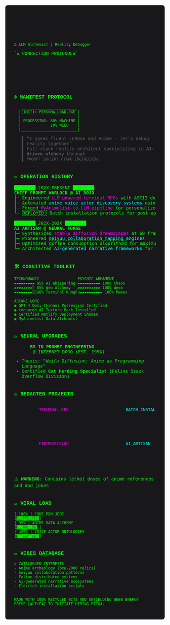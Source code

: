 <!-- Retro CRT Terminal Aesthetic -->
<div style="font-family: 'Courier'; color: #00ff00; background-color: #18181b; padding: 2em; border-radius: 8px;">

# [**Levent Özgür**](https://levent1ozgur.netlify.app/)  
`∆ LLM Alchemist | Reality Debugger`

<!-- Glitch Effect -->
<span style="position:relative;">
  <span style="position:absolute;color:#ff00ff;text-shadow:2px 2px #00ffff;clip:rect(0,900px,2px,0);">■■■■■■■■■■■■■■■■</span>
  <span style="position:absolute;color:#00ffff;text-shadow:-2px -2px #ff00ff;clip:rect(28px,900px,30px,0);">■■■■■■■■■■■■■■■■</span>
  `💫 CONNECTION PROTOCOLS`
</span>

<table>
  <tr>
    <td width="33%"><pre>
⌈ GITHUB ⌉
└───○ github.com/levent1ozgur</pre></td>
    <td width="33%"><pre>
⌈ LINKEDIN ⌉
└───○ linkedin.com/in/levent1ozgur</pre></td>
  </tr>
</table>

---

### **🌀 MANIFEST PROTOCOL**  
```
   _________________________
  |[INIT]> PERSONA_LOAD.EXE |
  |                         |
  | PROCESSING: 80% MACHINE |
  |             20% WEEB    |
  |_________________________|
```
> "I speak fluent LLMese and Anime - let's debug reality together"  
Full-stack reality architect specializing in **AI-driven alchemy** through  
`PROMPT SORCERY` `OTAKU ENGINEERING` 

---

### **📡 OPERATION HISTORY**

<pre>
████████ 202X-PRESENT ████████
<strong>CHIEF PROMPT WARLOCK @ AI DOJO</strong>
├─ Engineered <span style="color:#ff00ff">LLM-powered terminal RPGs</span> with ASCII dopamine hits
├─ Automated <span style="color:#00ffff">anime voice actor discovery systems</span> using neural pattern matching
├─ Forged <span style="color:#ff00ff">MyAnimeList-to-LLM pipeline</span> for personalized recommendations
└─ <span style="border:1px dashed #00ff00">DEPLOYED:</span> Batch installation protocols for post-apocalyptic system rebuilds

████████ 202X-202X ████████
<strong>AI ARTISAN @ NEURAL FORGE</strong>
├─ Synthesized <span style="color:#ff00ff">stable diffusion dreamscapes</span> at 60 frames/sec
├─ Pioneered <span style="color:#00ffff">seiyuu collaboration mapping engines</span> 
├─ Optimized <span style="border:1px dashed #00ff00">coffee consumption algorithms</span> for maximum code output
└─ Architected <span style="color:#00ffff">AI-generated narrative frameworks</span> for terminal adventures
</pre>

---

### **🛠️ COGNITIVE TOOLKIT**

```
TECHNOMANCY                 PSYCHIC ARMAMENT
▰▰▰▰▰▰▰▰▰ 95% AI Whispering ▰▰▰▰▰▰▰▰▰▰ 100% Chaos
▰▰▰▰▰▰▰▰░ 85% Web Alchemy   ▰▰▰▰▰▰▰▰▰▰ 100% Weeb
▰▰▰▰▰▰▰▰░░80% Terminal KungFu▰▰▰▰▰▰▰▰▰▰ 100% Memes

ARCANE LORE
◉ GPT-4 Omni-Channel Possession Certified
◉ Leonardo AI Texture Pack Installed
◉ Certified Netlify Deployment Shaman
◉ MyAnimeList Data Alchemist
```

---

### **🧠 NEURAL UPGRADES**

<pre>
      <strong>BS IN PROMPT ENGINEERING</strong>
       @ INTERNET DOJO (EST. 199X)
</pre>
- Thesis: "*Waifu Diffusion: Anime as Programming Language*"  
- Certified **Cat Herding Specialist** (Feline Stack Overflow Division)

---

### **🚨 REDACTED PROJECTS**

<table>
  <tr>
    <td width="50%"><pre>
PROJECT: <span style="color:#ff00ff">TERMINAL_RPG</span>
STATUS: [ACTIVE]
RISK: ▰▰▰▰▰▰▰▰▮ 90%
AI NARRATIVE ENGINE RUNNING...
    </pre></td>
    <td><pre>
PROJECT: <span style="color:#00ffff">BATCH_INSTALLPRO</span>
STATUS: [DEPLOYED]
RISK: ▰▰▰▰▰▰▰▰▰ 99%
AUTOMATING 42 SYSTEMS/SEC
    </pre></td>
  </tr>
  <tr>
    <td><pre>
PROJECT: <span style="color:#ff00ff">FINDMYSEIYUU</span>
STATUS: [ANIME PATROL]
RISK: ▰▰▰▰▰▰▰░░ 70%
VOICE ACTOR COLLABORATIONS MAPPED
    </pre></td>
    <td><pre>
PROJECT: <span style="color:#00ffff">AI_ARTISAN</span>
STATUS: [DREAMING]
RISK: ▰▰▰▰▰▰▰▰▰ 100%
GENERATING NEURAL CANVASES
    </pre></td>
  </tr>
</table>

⚠️ **WARNING:** Contains lethal doses of anime references and dad jokes

---

### **💾 VIRAL LOAD**

```
[ 100% ] CODE PEN JEDI
[▓▓▓▓▓▓▓▓▓▓]
[ 95% ] ANIME DATA ALCHEMY 
[▓▓▓▓▓▓▓▓▓░]
[ 420% ] VOICE ACTOR ONTOLOGIES
[▓▓▓▓▓▓▓▓▓▓]
```

---

### **🌈 VIBES DATABASE**

```
> CATALOGUED INTERESTS
- Anime archeology (pre-2000 relics)
- Seiyuu collaboration patterns
- Feline distributed systems
- AI-generated narrative ecosystems
- Eldritch installation scripts
```

---

`MADE WITH 100% RECYCLED BITS AND UNYIELDING WEEB ENERGY`  
`PRESS [ALT+F4] TO INITIATE HIRING RITUAL`

</div>



